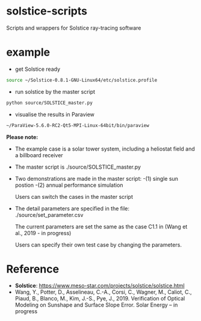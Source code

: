 # solstice-scripts
Scripts and wrappers for Solstice ray-tracing software

# example

* get Solstice ready
```bash
source ~/Solstice-0.8.1-GNU-Linux64/etc/solstice.profile
```
* run solstice by the master script
```bash
python source/SOLSTICE_master.py 
```
* visualise the results in Paraview
```bash
~/ParaView-5.6.0-RC2-Qt5-MPI-Linux-64bit/bin/paraview 
```

**Please note:**
* The example case is a solar tower system, including a heliostat field and a billboard receiver
* The master script is ./source/SOLSTICE_master.py
* Two demonstrations are made in the master script: 
    -(1) single sun postion
    -(2) annual performance simulation

  Users can switch the cases in the master script
* The detail parameters are specified in the file:
    ./source/set_parameter.csv

  The current parameters are set the same as the case C1.1 in (Wang et al., 2019 - in progress)

  Users can specify their own test case by changing the parameters.

# Reference
* **Solstice**: https://www.meso-star.com/projects/solstice/solstice.html
* Wang, Y., Potter, D., Asselineau, C.-A., Corsi, C., Wagner, M., Caliot, C., Piaud, B., Blanco, M., Kim, J.-S., Pye, J., 2019. Verification of Optical Modeling on Sunshape and Surface Slope Error. Solar Energy  – in progress



